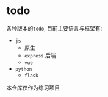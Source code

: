 # todo

各种版本的`todo`, 目前主要语言与框架有:

- `js`
    - 原生
    - `express` 后端
    - `vue`
- `python`
    - `flask`

本仓库仅作为练习项目
 

